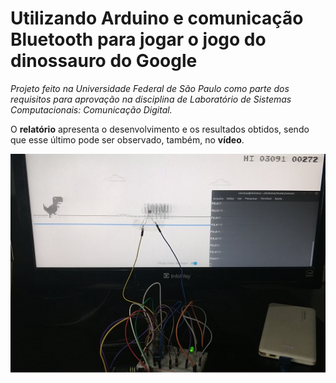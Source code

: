 # Utilizando Arduino e comunicação Bluetooth para jogar o jogo do dinossauro do Google

*Projeto feito na Universidade Federal de São Paulo como parte dos requisitos para aprovação na disciplina de Laboratório de Sistemas Computacionais: Comunicação Digital.*

O **relatório** apresenta o desenvolvimento e os resultados obtidos, sendo que esse último pode ser observado, também, no **vídeo**.

![dino](dino.png)

